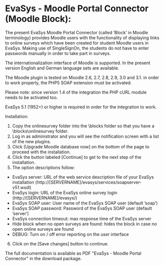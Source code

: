 # EvaSys - Moodle Portal Connector (Moodle Block):

The present EvaSys Moodle Portal Connector (called ‘Block’ in Moodle terminology) provides Moodle users with the functionality of displaying links to online surveys which have been created for student Moodle users in EvaSys. Making use of SingleSignOn, the students do not have to enter passwords manually in order to take part in surveys.

The internationalization interface of Moodle is supported. In the present version English and German language sets are available.

The Moodle plugin is tested on Moodle 2.6, 2.7, 2.8, 2.9, 3.0 and 3.1. in order to work properly, the PHP5 SOAP extension must be activated.

Please note: since version 1.4 of the integration the PHP cURL module needs to be activated too.

EvaSys 5.1 (1952+) or higher is required in order for the integration to work.

Installation:

01) Copy the onlinesurvey folder into the \blocks folder so that you have a \blocks\onlinesurvey folder. 
02) Log in as administrator and you will see the notification screen with a list of the new plugins.
03) Click [Upgrade Moodle database now] on the bottom of the page to proceed with the installation.
04) Click the button labeled [Continue] to get to the next step of the installation.
05) The option descriptions follow:
 * EvaSys server:				URL of the web service description file of your EvaSys installation     (http://[SERVERNAME]/evasys/services/soapserver-v51.wsdl)
 * EvaSys login:				URL of the EvaSys online survey login (http://[SERVERNAME]/evasys/)
 * EvaSys SOAP user:				User name of the EvaSys SOAP user (default ’soap’)
 * EvaSys SOAP password:			Password of the EvaSys SOAP user (default ’server’)
 * EvaSys connection timeout:			max response time of the EvaSys server
 * Hide block when no open surveys are found:	hides the block in case no open online surveys are found
 * DEBUG:					Turn on / off error reporting on the user interface
06) Click on the [Save changes] button to continue.

The full documentation is available as PDF "EvaSys - Moodle Portal Connector" in the download package.
